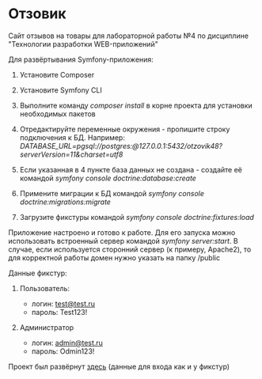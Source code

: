 # Отзовик
Сайт отзывов на товары для лабораторной работы №4 по дисциплине "Технологии разработки WEB-приложений" 

Для развёртывания Symfony-приложения:

1. Установите Composer

2. Установите Symfony CLI

3. Выполните команду *composer install* в корне проекта для установки необходимых пакетов

4. Отредактируйте переменные окружения - пропишите строку подключения к БД. Например: *DATABASE_URL=pgsql://postgres:@127.0.0.1:5432/otzovik48?serverVersion=11&charset=utf8*

5. Если указанная в 4 пункте база данных не создана - создайте её командой *symfony console doctrine:database:create*

6. Примените миграции к БД командой *symfony console doctrine:migrations:migrate*

7. Загрузите фикстуры командой *symfony console doctrine:fixtures:load*

Приложение настроено и готово к работе. Для его запуска можно использовать встроенный сервер командой *symfony server:start*. В случае, если используется
сторонний сервер (к примеру, Apache2), то для корректной работы домен нужно указать на папку /public

Данные фикстур:
1. Пользователь:
    - логин: test@test.ru
    - пароль: Test123!
    
2. Администратор
    - логин: admin@test.ru
    - пароль: Odmin123!
    
Проект был развёрнут [здесь](http:www.otzovik48.ru) (данные для входа как и у фикстур)